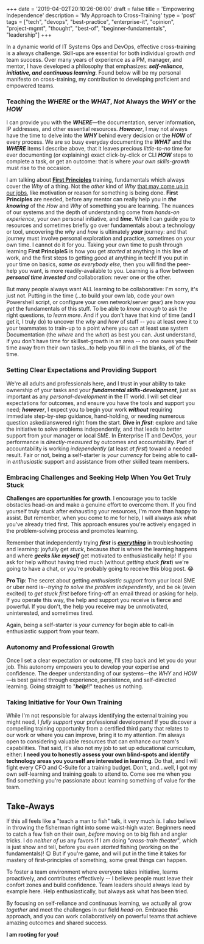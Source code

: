 +++
date = '2019-04-02T20:10:26-06:00'
draft = false
title = 'Empowering Independence'
description = 'My Approach to Cross-Training'
type = 'post'
tags = ["tech", "devops", "best-practice", "enterprise-it", "opinion", "project-mgmt", "thought", "best-of", "beginner-fundamentals", "leadership"]
+++

In a dynamic world of IT Systems Ops and DevOps, effective cross-training is a always challenge. Skill-ups are essential for both individual growth *and* team success. Over many years of experience as a PM, manager, and mentor, I have developed a philosophy that emphasizes: ***self-reliance, initiative, and continuous learning***. Found below will be my personal manifesto on cross-training, my contribution to developing proficient and empowered teams. <br />

### Teaching the *WHERE* or the *WHAT*, ***Not*** Always the *WHY* or the *HOW*

I can provide you with the ***WHERE***—the documentation, server information, IP addresses, and other essential resources. ***However***, I may not always have the time to delve into the ***WHY*** behind every decision or the ***HOW*** of every process. We are so busy everyday documenting the ***WHAT*** and the ***WHERE*** items I describe above, that it leaves precious *little-to-no* time for ever documenting (or explaining) exact click-by-click or CLI ***HOW*** steps to complete a task, or get an outcome: that is where *your own skills-growth* must rise to the occasion.  <br /> 

I am talking about [**First Principles**](https://en.wikipedia.org/wiki/First_principle) training, fundamentals which always cover the *Why* of a thing.  Not the *other* kind of *Why* [that may come up in our jobs](https://julianwest.me/Blog/start-with-why/), like motivation or reason for something is being done.  **First Principles** are needed, before any mentor can really help you in ***the knowing*** of the *How* and *Why* of something you are learning.  The nuances of our systems and the depth of understanding come from *hands-on experience*, your own personal initiative, and ***time***. While I can guide you to resources and sometimes briefly go over fundamentals about a technology or tool, uncovering the *why* and *how* is ultimately ***your*** journey: and that journey must involve personal exploration and practice, sometimes on your own time. I cannot do it for you. Taking your own time to push through learning **First PrincipleS** is how you get *started* at anything in this line of work, and the first steps to getting *good* at anything in tech!  If you put in your time on basics, *same as everybody else*, then you will find the peer-help you want,  is more readily-available to you.  Learning is a flow between ***personal time invested*** *and* collaboration: never one or the other. <br />

But many people always want ALL learning to be collaborative: I'm sorry, it's just not. Putting in the time (...to build your own lab, code your own Powershell script, or configure your own network/server gear) are how you *get* the fundamentals of this stuff. To be able to *know enough* to ask the right questions, to *learn more*.  And if you don't have that kind of time (and I get it, I truly do) to uncover the *why* and *how* of stuff -- you at least owe it to your teammates to train-up to a point where you can at least use system Documentation (the *where* and the *what*) as best you can.  Just understand, if you don't have time for skillset-growth in an area -- no one owes you their time away from their own tasks...to help you fill in *all* the blanks, *all* of the time.

### Setting Clear Expectations and Providing Support

We're all adults and professionals here, and I trust in your ability to take ownership of your tasks and your ***fundamental skills-development***, just as important as any *personal-development* in the IT world. I will set clear expectations for outcomes, and ensure you have the tools and support you need; ***however***, I expect you to begin your work ***without*** requiring immediate step-by-step guidance, hand-holding, or needing numerous question asked/answered right from the start.  **Dive in *first***: explore and take the initiative to solve problems independently, and that leads to *better* support from your manager or local SME.  In Enterprise IT and DevOps, your performance is *directly-measured* by outcomes and accountability.  Part of accountability is working *independently* (at least *at first*) toward a needed result. Fair or not, being a self-starter is *your currency* for being able to call-in *enthusiastic* support and assistance from other skilled team members.

### Embracing Challenges and Seeking Help When You Get Truly Stuck

**Challenges are opportunities for growth**. I encourage you to tackle obstacles head-on and make a genuine effort to overcome them. If you find yourself truly stuck after exhausting your resources, I'm more than happy to assist. But remember, when you come to me for help, I will always ask what you've already tried first. This approach ensures you're actively engaged in the problem-solving process and promotes learning. <br />

Remember that independently trying ***first*** is <u>***everything***</u> in troubleshooting and learning: joyfully get *stuck*, because *that* is where the learning happens and where ***geeks like myself*** get motivated to enthusiastically help!  If you ask for help without having tried much (without *getting stuck* ***first***) we're going to have a chat, or you're probably going to receive this blog post. 😂  <br />

**Pro Tip**: The secret about getting *enthusiastic support* from your local SME or uber nerd is--*trying to solve the problem independently*, and be ok (even excited) to *get stuck first* before firing-off an email thread or asking for help.  If you operate this way, the help and support you receive is fierce and powerful.  If you don't, the help you receive may be unmotivated, uninterested, and sometimes tired.

Again, being a self-starter is *your currency* for begin able to call-in enthusiastic support from your team.
<br />

### Autonomy and Professional Growth

Once I set a clear expectation or outcome, I'll step back and let you do your job. This autonomy empowers you to develop your expertise and confidence. The deeper understanding of our systems—the *WHY* and *HOW*—is best gained through experience, persistence, and self-directed learning.  Going straight to "***help***!!" teaches us nothing. <br />

### Taking Initiative for Your Own Training

While I'm not responsible for always identifying the external training you might need, I *fully support* your professional development! If you discover a compelling training opportunity from a certified third party that relates to our work or where you can improve, bring it to my attention. I'm always open to considering valuable resources that can enhance our team's capabilities.  That said, it's also not my job to set up educational curriculum, either: **I need you to honestly assess your own blind-spots and identify technology areas you yourself are interested in learning**.  Do that, and I will fight every CFO and C-Suite for a training budget. Don't, and...well, I got my own self-learning and training goals to attend to.  Come see me when you find something you're passionate about learning something of value for the team. <br />

## Take-Aways

If this all feels like a "teach a man to fish" talk, it very much *is*.  I also believe in throwing the fisherman right into some waist-high water.  Beginners need to catch a few fish on their own, *before* moving on to big fish and angler tricks.   I do *neither of us* any favors if I am doing "*cross-train theater*", which is just show and tell, before you even *started* fishing (working on the fundamentals)! 😉  But if you're game, and will put in the time it takes for mastery of first-principles of something, some great things can happen. <br />

To foster a team environment where everyone takes initiative, learns proactively, and contributes effectively -- I believe people must leave their confort zones and build confidence.  Team leaders should always lead by example here.  Help enthusiastically, but always ask what has been tried. <br /> 

By focusing on self-reliance and continuous learning, we actually all grow *together* and meet the challenges in our field *head-on*. Embrace this approach, and you can work collaboratively on powerful teams that achieve amazing outcomes and shared success.

**I am rooting for you!**